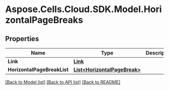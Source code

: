 # Aspose.Cells.Cloud.SDK.Model.HorizontalPageBreaks
## Properties

Name | Type | Description | Notes
------------ | ------------- | ------------- | -------------
**Link** | [**Link**](Link.md) |  | [optional] 
**HorizontalPageBreakList** | [**List&lt;HorizontalPageBreak&gt;**](HorizontalPageBreak.md) |  | [optional] 

[[Back to Model list]](../README.md#documentation-for-models) [[Back to API list]](../README.md#documentation-for-api-endpoints) [[Back to README]](../README.md)

